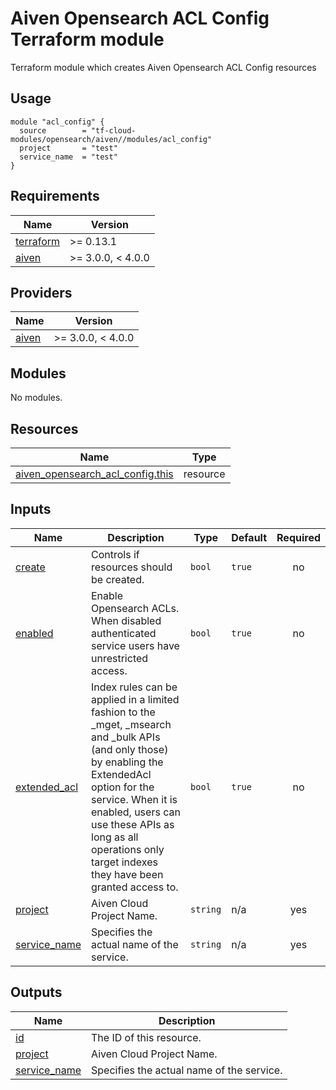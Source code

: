 # Aiven Opensearch ACL Config Terraform module

Terraform module which creates Aiven Opensearch ACL Config resources

## Usage

```hcl
module "acl_config" {
  source        = "tf-cloud-modules/opensearch/aiven//modules/acl_config"
  project       = "test"
  service_name  = "test"
}
```

<!-- BEGIN_TF_DOCS -->
## Requirements

| Name | Version |
|------|---------|
| <a name="requirement_terraform"></a> [terraform](#requirement\_terraform) | >= 0.13.1 |
| <a name="requirement_aiven"></a> [aiven](#requirement\_aiven) | >= 3.0.0, < 4.0.0 |

## Providers

| Name | Version |
|------|---------|
| <a name="provider_aiven"></a> [aiven](#provider\_aiven) | >= 3.0.0, < 4.0.0 |

## Modules

No modules.

## Resources

| Name | Type |
|------|------|
| [aiven_opensearch_acl_config.this](https://registry.terraform.io/providers/aiven/aiven/latest/docs/resources/opensearch_acl_config) | resource |

## Inputs

| Name | Description | Type | Default | Required |
|------|-------------|------|---------|:--------:|
| <a name="input_create"></a> [create](#input\_create) | Controls if resources should be created. | `bool` | `true` | no |
| <a name="input_enabled"></a> [enabled](#input\_enabled) | Enable Opensearch ACLs. When disabled authenticated service users have unrestricted access. | `bool` | `true` | no |
| <a name="input_extended_acl"></a> [extended\_acl](#input\_extended\_acl) | Index rules can be applied in a limited fashion to the \_mget, \_msearch and \_bulk APIs (and only those) by enabling the ExtendedAcl option for the service. When it is enabled, users can use these APIs as long as all operations only target indexes they have been granted access to. | `bool` | `true` | no |
| <a name="input_project"></a> [project](#input\_project) | Aiven Cloud Project Name. | `string` | n/a | yes |
| <a name="input_service_name"></a> [service\_name](#input\_service\_name) | Specifies the actual name of the service. | `string` | n/a | yes |

## Outputs

| Name | Description |
|------|-------------|
| <a name="output_id"></a> [id](#output\_id) | The ID of this resource. |
| <a name="output_project"></a> [project](#output\_project) | Aiven Cloud Project Name. |
| <a name="output_service_name"></a> [service\_name](#output\_service\_name) | Specifies the actual name of the service. |
<!-- END_TF_DOCS -->